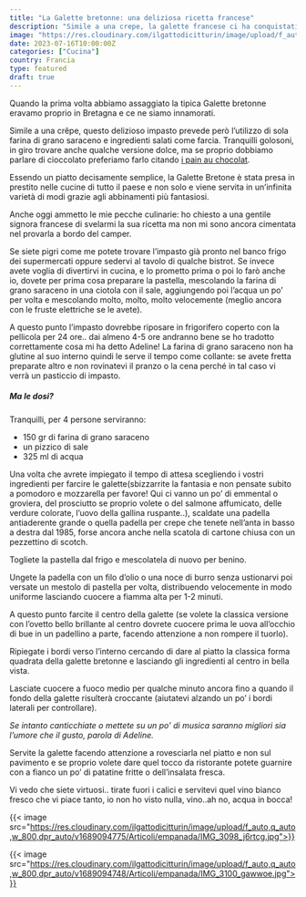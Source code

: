 ```yaml
---
title: "La Galette bretonne: una deliziosa ricetta francese"
description: "Simile a una crepe, la galette francese ci ha conquistati al primo assaggio!"
image: "https://res.cloudinary.com/ilgattodicitturin/image/upload/f_auto,q_auto,w_800,dpr_auto/v1689094771/Articoli/empanada/IMG_9897_doklnq.jpg"
date: 2023-07-16T10:00:00Z
categories: ["Cucina"]
country: Francia
type: featured
draft: true
---
```


Quando la prima volta abbiamo assaggiato la tipica Galette bretonne eravamo proprio in Bretagna e ce ne siamo innamorati. 

Simile a una crêpe, questo delizioso impasto prevede però l’utilizzo di sola farina di grano saraceno e ingredienti salati come farcia. 
Tranquilli golosoni, in giro trovare anche qualche versione dolce, ma se proprio dobbiamo parlare di cioccolato preferiamo farlo citando [i pain au chocolat](/blog/pain-au-chocolat-o-chocolatine-la-miglior-colazione).

Essendo un piatto decisamente semplice, la Galette Bretone è stata presa in prestito nelle cucine di tutto il paese e non solo e viene servita in un’infinita varietà di modi grazie agli abbinamenti più fantasiosi. 

Anche oggi ammetto le mie pecche culinarie: ho chiesto a una gentile signora francese di svelarmi la sua ricetta ma non mi sono ancora cimentata nel provarla a bordo del camper.

Se siete pigri come me potete trovare l’impasto già pronto nel banco frigo dei supermercati oppure sedervi al tavolo di qualche bistrot. 
Se invece avete voglia di divertirvi in cucina, e lo prometto prima o poi lo farò anche io, dovete per prima cosa preparare la pastella, mescolando la farina di grano saraceno in una ciotola con il sale, aggiungendo poi l’acqua un po’ per volta e mescolando molto, molto, molto velocemente (meglio ancora con le fruste elettriche se le avete). 

A questo punto l’impasto dovrebbe riposare in frigorifero coperto con la pellicola per 24 ore.. dai almeno 4-5 ore andranno bene se ho tradotto correttamente cosa mi ha detto Adeline! 
La farina di grano saraceno non ha glutine al suo interno quindi le serve il tempo come collante: se avete fretta preparate altro e non rovinatevi il pranzo o la cena perché in tal caso vi verrà un pasticcio di impasto. 

##### Ma le dosi? 

Tranquilli, per 4 persone serviranno:

- 150 gr di farina di grano saraceno
- un pizzico di sale
- 325 ml di acqua
  
Una volta che avrete impiegato il tempo di attesa scegliendo i vostri ingredienti per farcire le galette(sbizzarrite la fantasia e non pensate subito a pomodoro e mozzarella per favore! Qui ci vanno un po’ di emmental o groviera, del prosciutto se proprio volete o del salmone affumicato, delle verdure colorate, l’uovo della gallina ruspante..), scaldate una padella antiaderente grande o quella padella per crepe che tenete nell’anta in basso a destra dal 1985, forse ancora anche nella scatola di cartone chiusa con un pezzettino di scotch.

Togliete la pastella dal frigo e mescolatela di nuovo per benino.

Ungete la padella con un filo d’olio o una noce di burro senza ustionarvi poi versate un mestolo di pastella per volta, distribuendo velocemente in modo uniforme lasciando cuocere a fiamma alta per 1-2 minuti.

A questo punto farcite il centro della galette (se volete la classica versione con l’ovetto bello brillante al centro dovrete cuocere prima le uova all’occhio di bue in un padellino a parte, facendo attenzione a non rompere il tuorlo). 

Ripiegate i bordi verso l’interno cercando di dare al piatto la classica forma quadrata della galette bretonne e lasciando gli ingredienti al centro in bella vista. 

Lasciate cuocere a fuoco medio per qualche minuto ancora fino a quando il fondo della galette risulterà croccante (aiutatevi alzando un po’ i bordi laterali per controllare). 

*Se intanto canticchiate o mettete su un po’ di musica saranno migliori sia l’umore che il gusto, parola di Adeline.*

Servite la galette facendo attenzione a rovesciarla nel piatto e non sul pavimento e se proprio volete dare quel tocco da ristorante potete guarnire con a fianco un po’ di patatine fritte o dell’insalata fresca.

Vi vedo che siete virtuosi.. tirate fuori i calici e servitevi quel vino bianco fresco che vi piace tanto, io non ho visto nulla, vino..ah no, acqua in bocca!




{{< image src="https://res.cloudinary.com/ilgattodicitturin/image/upload/f_auto,q_auto,w_800,dpr_auto/v1689094775/Articoli/empanada/IMG_3098_j6rtcg.jpg">}}


{{< image src="https://res.cloudinary.com/ilgattodicitturin/image/upload/f_auto,q_auto,w_800,dpr_auto/v1689094748/Articoli/empanada/IMG_3100_gawwoe.jpg">}}

<!-- to do mettere foto e footer -->